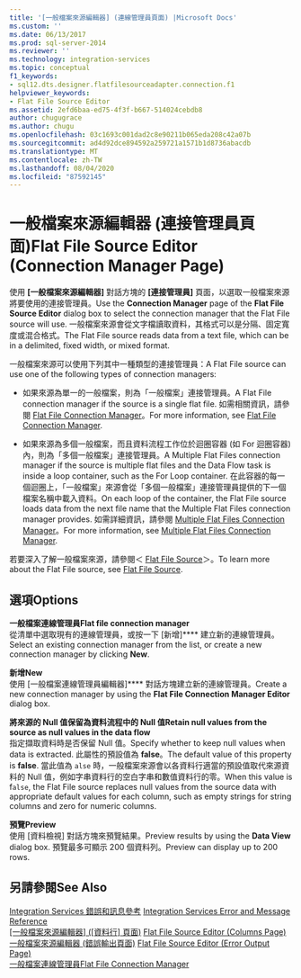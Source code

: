 ```yaml
---
title: '[一般檔案來源編輯器] (連線管理員頁面) |Microsoft Docs'
ms.custom: ''
ms.date: 06/13/2017
ms.prod: sql-server-2014
ms.reviewer: ''
ms.technology: integration-services
ms.topic: conceptual
f1_keywords:
- sql12.dts.designer.flatfilesourceadapter.connection.f1
helpviewer_keywords:
- Flat File Source Editor
ms.assetid: 2efd6baa-ed75-4f3f-b667-514024cebdb8
author: chugugrace
ms.author: chugu
ms.openlocfilehash: 03c1693c001dad2c8e90211b065eda208c42a07b
ms.sourcegitcommit: ad4d92dce894592a259721a1571b1d8736abacdb
ms.translationtype: MT
ms.contentlocale: zh-TW
ms.lasthandoff: 08/04/2020
ms.locfileid: "87592145"
---
```

# <a name="flat-file-source-editor-connection-manager-page"></a><span data-ttu-id="3ea3a-102">一般檔案來源編輯器 (連接管理員頁面)</span><span class="sxs-lookup"><span data-stu-id="3ea3a-102">Flat File Source Editor (Connection Manager Page)</span></span>
  <span data-ttu-id="3ea3a-103">使用 **[一般檔案來源編輯器]** 對話方塊的 **[連接管理員]** 頁面，以選取一般檔案來源將要使用的連接管理員。</span><span class="sxs-lookup"><span data-stu-id="3ea3a-103">Use the **Connection Manager** page of the **Flat File Source Editor** dialog box to select the connection manager that the Flat File source will use.</span></span> <span data-ttu-id="3ea3a-104">一般檔案來源會從文字檔讀取資料，其格式可以是分隔、固定寬度或混合格式。</span><span class="sxs-lookup"><span data-stu-id="3ea3a-104">The Flat File source reads data from a text file, which can be in a delimited, fixed width, or mixed format.</span></span>  
  
 <span data-ttu-id="3ea3a-105">一般檔案來源可以使用下列其中一種類型的連接管理員：</span><span class="sxs-lookup"><span data-stu-id="3ea3a-105">A Flat File source can use one of the following types of connection managers:</span></span>  
  
-   <span data-ttu-id="3ea3a-106">如果來源為單一的一般檔案，則為「一般檔案」連接管理員。</span><span class="sxs-lookup"><span data-stu-id="3ea3a-106">A Flat File connection manager if the source is a single flat file.</span></span> <span data-ttu-id="3ea3a-107">如需相關資訊，請參閱 [Flat File Connection Manager](connection-manager/file-connection-manager.md)。</span><span class="sxs-lookup"><span data-stu-id="3ea3a-107">For more information, see [Flat File Connection Manager](connection-manager/file-connection-manager.md).</span></span>  
  
-   <span data-ttu-id="3ea3a-108">如果來源為多個一般檔案，而且資料流程工作位於迴圈容器 (如 For 迴圈容器) 內，則為「多個一般檔案」連接管理員。</span><span class="sxs-lookup"><span data-stu-id="3ea3a-108">A Multiple Flat Files connection manager if the source is multiple flat files and the Data Flow task is inside a loop container, such as the For Loop container.</span></span> <span data-ttu-id="3ea3a-109">在此容器的每一個迴圈上，「一般檔案」來源會從「多個一般檔案」連接管理員提供的下一個檔案名稱中載入資料。</span><span class="sxs-lookup"><span data-stu-id="3ea3a-109">On each loop of the container, the Flat File source loads data from the next file name that the Multiple Flat Files connection manager provides.</span></span> <span data-ttu-id="3ea3a-110">如需詳細資訊，請參閱 [Multiple Flat Files Connection Manager](connection-manager/multiple-flat-files-connection-manager.md)。</span><span class="sxs-lookup"><span data-stu-id="3ea3a-110">For more information, see [Multiple Flat Files Connection Manager](connection-manager/multiple-flat-files-connection-manager.md).</span></span>  
  
 <span data-ttu-id="3ea3a-111">若要深入了解一般檔案來源，請參閱＜ [Flat File Source](data-flow/flat-file-source.md)＞。</span><span class="sxs-lookup"><span data-stu-id="3ea3a-111">To learn more about the Flat File source, see [Flat File Source](data-flow/flat-file-source.md).</span></span>  
  
## <a name="options"></a><span data-ttu-id="3ea3a-112">選項</span><span class="sxs-lookup"><span data-stu-id="3ea3a-112">Options</span></span>  
 <span data-ttu-id="3ea3a-113">**一般檔案連線管理員**</span><span class="sxs-lookup"><span data-stu-id="3ea3a-113">**Flat file connection manager**</span></span>  
 <span data-ttu-id="3ea3a-114">從清單中選取現有的連線管理員，或按一下 [新增]\*\*\*\* 建立新的連線管理員。</span><span class="sxs-lookup"><span data-stu-id="3ea3a-114">Select an existing connection manager from the list, or create a new connection manager by clicking **New**.</span></span>  
  
 <span data-ttu-id="3ea3a-115">**新增**</span><span class="sxs-lookup"><span data-stu-id="3ea3a-115">**New**</span></span>  
 <span data-ttu-id="3ea3a-116">使用 [一般檔案連線管理員編輯器]\*\*\*\* 對話方塊建立新的連線管理員。</span><span class="sxs-lookup"><span data-stu-id="3ea3a-116">Create a new connection manager by using the **Flat File Connection Manager Editor** dialog box.</span></span>  
  
 <span data-ttu-id="3ea3a-117">**將來源的 Null 值保留為資料流程中的 Null 值**</span><span class="sxs-lookup"><span data-stu-id="3ea3a-117">**Retain null values from the source as null values in the data flow**</span></span>  
 <span data-ttu-id="3ea3a-118">指定擷取資料時是否保留 Null 值。</span><span class="sxs-lookup"><span data-stu-id="3ea3a-118">Specify whether to keep null values when data is extracted.</span></span> <span data-ttu-id="3ea3a-119">此屬性的預設值為 **false**。</span><span class="sxs-lookup"><span data-stu-id="3ea3a-119">The default value of this property is **false**.</span></span> <span data-ttu-id="3ea3a-120">當此值為 `alse` 時，一般檔案來源會以各資料行適當的預設值取代來源資料的 Null 值，例如字串資料行的空白字串和數值資料行的零。</span><span class="sxs-lookup"><span data-stu-id="3ea3a-120">When this value is f`alse`, the Flat File source replaces null values from the source data with appropriate default values for each column, such as empty strings for string columns and zero for numeric columns.</span></span>  
  
 <span data-ttu-id="3ea3a-121">**預覽**</span><span class="sxs-lookup"><span data-stu-id="3ea3a-121">**Preview**</span></span>  
 <span data-ttu-id="3ea3a-122">使用 [資料檢視]  對話方塊來預覽結果。</span><span class="sxs-lookup"><span data-stu-id="3ea3a-122">Preview results by using the **Data View** dialog box.</span></span> <span data-ttu-id="3ea3a-123">預覽最多可顯示 200 個資料列。</span><span class="sxs-lookup"><span data-stu-id="3ea3a-123">Preview can display up to 200 rows.</span></span>  
  
## <a name="see-also"></a><span data-ttu-id="3ea3a-124">另請參閱</span><span class="sxs-lookup"><span data-stu-id="3ea3a-124">See Also</span></span>  
 <span data-ttu-id="3ea3a-125">[Integration Services 錯誤和訊息參考](../../2014/integration-services/integration-services-error-and-message-reference.md) </span><span class="sxs-lookup"><span data-stu-id="3ea3a-125">[Integration Services Error and Message Reference](../../2014/integration-services/integration-services-error-and-message-reference.md) </span></span>  
 <span data-ttu-id="3ea3a-126">[[一般檔案來源編輯器] &#40;[資料行] 頁面&#41;](../../2014/integration-services/flat-file-source-editor-columns-page.md) </span><span class="sxs-lookup"><span data-stu-id="3ea3a-126">[Flat File Source Editor &#40;Columns Page&#41;](../../2014/integration-services/flat-file-source-editor-columns-page.md) </span></span>  
 <span data-ttu-id="3ea3a-127">[一般檔案來源編輯器 &#40;錯誤輸出頁面&#41;](../../2014/integration-services/flat-file-source-editor-error-output-page.md) </span><span class="sxs-lookup"><span data-stu-id="3ea3a-127">[Flat File Source Editor &#40;Error Output Page&#41;](../../2014/integration-services/flat-file-source-editor-error-output-page.md) </span></span>  
 [<span data-ttu-id="3ea3a-128">一般檔案連線管理員</span><span class="sxs-lookup"><span data-stu-id="3ea3a-128">Flat File Connection Manager</span></span>](connection-manager/file-connection-manager.md)  
  
  
